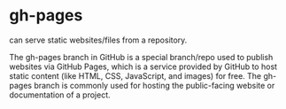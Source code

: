 # gh-pages
can serve static websites/files from a repository.


The gh-pages branch in GitHub is a special branch/repo used to publish websites via GitHub Pages, which is a service provided by GitHub to host static content (like HTML, CSS, JavaScript, and images) for free. The gh-pages branch is commonly used for hosting the public-facing website or documentation of a project.
